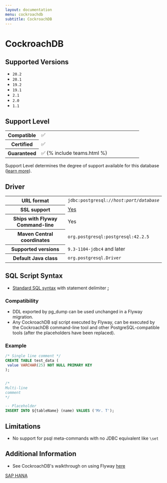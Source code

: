 ```yaml
---
layout: documentation
menu: cockroachdb
subtitle: CockroachDB
---
```

# CockroachDB

## Supported Versions

- `20.2`
- `20.1`
- `19.2`
- `19.1`
- `2.1`
- `2.0`
- `1.1`

## Support Level

<table class="table">
    <tr>
        <th width="25%">Compatible</th>
        <td>✅</td>
    </tr>
    <tr>
        <th width="25%">Certified</th>
        <td>✅</td>
    </tr>
    <tr>
        <th width="25%">Guaranteed</th>
        <td>✅ {% include teams.html %}</td>
    </tr>
</table>

Support Level determines the degree of support available for this database ([learn more](/documentation/learnmore/database-support)). 

## Driver

<table class="table">
<tr>
<th>URL format</th>
<td><code>jdbc:postgresql://<i>host</i>:<i>port</i>/<i>database</i></code></td>
</tr>
<tr>
<th>SSL support</th>
<td><a href="https://forum.cockroachlabs.com/t/connecting-to-an-ssl-secure-server-using-jdbc-java-and-client-certificate-authentication/400">Yes</a></td>
</tr>
<tr>
<th>Ships with Flyway Command-line</th>
<td>Yes</td>
</tr>
<tr>
<th>Maven Central coordinates</th>
<td><code>org.postgresql:postgresql:42.2.5</code></td>
</tr>
<tr>
<th>Supported versions</th>
<td><code>9.3-1104-jdbc4</code> and later</td>
</tr>
<tr>
<th>Default Java class</th>
<td><code>org.postgresql.Driver</code></td>
</tr>
</table>

## SQL Script Syntax

- [Standard SQL syntax](/documentation/concepts/migrations#sql-based-migrations#syntax) with statement delimiter **;**

### Compatibility

- DDL exported by pg_dump can be used unchanged in a Flyway migration.
- Any CockroachDB sql script executed by Flyway, can be executed by the CockroachDB command-line tool and other
        PostgreSQL-compatible tools (after the placeholders have been replaced).

### Example

```sql
/* Single line comment */
CREATE TABLE test_data (
 value VARCHAR(25) NOT NULL PRIMARY KEY
);


/*
Multi-line
comment
*/

-- Placeholder
INSERT INTO ${tableName} (name) VALUES ('Mr. T');
```

## Limitations

- No support for psql meta-commands with no JDBC equivalent like `\set`

## Additional Information

- See CockroachDB's walkthrough on using Flyway [here](https://www.cockroachlabs.com/docs/stable/flyway.html)

<p class="next-steps">
    <a class="btn btn-primary" href="/documentation/database/saphana">SAP HANA <i class="fa fa-arrow-right"></i></a>
</p>

